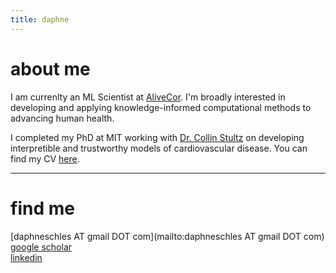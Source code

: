 ```yaml
---
title: daphne
---
```


# about me
I am currenlty an ML Scientist at [AliveCor](https://alivecor.com/). I'm broadly interested in developing and applying knowledge-informed computational methods to advancing human health.

I completed my PhD at MIT working with [Dr. Collin Stultz](http://imes.mit.edu/people/faculty/stultz-collin/) on developing interpretible and trustworthy models of cardiovascular disease. You can find my CV [here](https://daphneschles.github.io/documents/cv_daphne_schlesinger_detailed.pdf).

* * *

# find me
[daphneschles AT gmail DOT com](mailto:daphneschles AT gmail DOT com)  
[google scholar](https://scholar.google.com/citations?user=Y47sEn8AAAAJ&hl=en)  
[linkedin](https://www.linkedin.com/in/dschles/)
